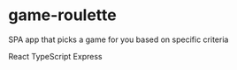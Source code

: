 # game-roulette
SPA app that picks a game for you based on specific criteria

React
TypeScript
Express